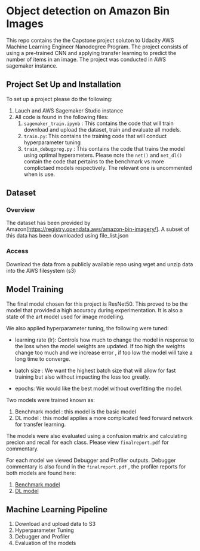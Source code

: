 # Object detection on Amazon Bin Images
This repo contains the the Capstone project soluton to Udacity AWS Machine Learning Engineer Nanodegree Program. The project consists of using a pre-trained CNN and applying transfer learning to predict the number of items in an image. The project was conducted in AWS sagemaker instance.

## Project Set Up and Installation
To set up a project please do the following:
1. Lauch and AWS Sagemaker Studio instance
2. All code is found in the following files: 
    1. `sagemaker_train.ipynb` : This contains the code that will train download and upload the dataset, train and evaluate all models.
    2. `train.py`: This contains the training code that will conduct hyperparameter tuning
    3. `train_debugprog.py` : This contains the code that trains the model using optimal hyperameters. Please note the `net()` and `net_dl()` contain the code that pertains to the benchmark vs more complictaed models respectively. The relevant one is uncommented when is use. 

## Dataset

### Overview
The dataset has been provided by Amazon[https://registry.opendata.aws/amazon-bin-imagery/]. A subset of this data has been downloaded using file_list.json

### Access
Download the data from a publicly available repo using wget and unzip data into the AWS filesystem (s3)

## Model Training

The final model chosen for this project is ResNet50. This proved to be the model that provided a high accuracy during experimentation. It is also a state of the art model used for image modelling. 

We also applied hyperparameter tuning, the following were tuned:
- learning rate (lr): Controls how much to change the model in response to the loss when the model weights are updated. If too high the weights change too much and we increase error , if too low the model will take a long time to converge.

- batch size : We want the highest batch size that will allow for fast training but also without impacting the loss too greatly.

- epochs: We would like the best model without overfitting the model.

Two models were trained known as:
1. Benchmark model : this model is the basic model 
2. DL model : this model applies a more complicated feed forward network for transfer learning. 

The models were also evaluated using a confusion matrix and calculating precion and recall for each class. Please view `finalreport.pdf` for commentary. 

For each model we viewed Debugger and Profiler outputs. Debugger commentary is also found in the `finalreport.pdf` , the profiler reports for both models are found here:
1. [Benchmark model](baselinemodelprofiler/ProfilerReport/profiler-output/profiler-report.html)
2. [DL model](dlmodelprofiler/ProfilerReport/profiler-output/profiler-report.html)

## Machine Learning Pipeline
1. Download and upload data to S3
2. Hyperparameter Tuning
3. Debugger and Profiler
4. Evaluation of the models
 
